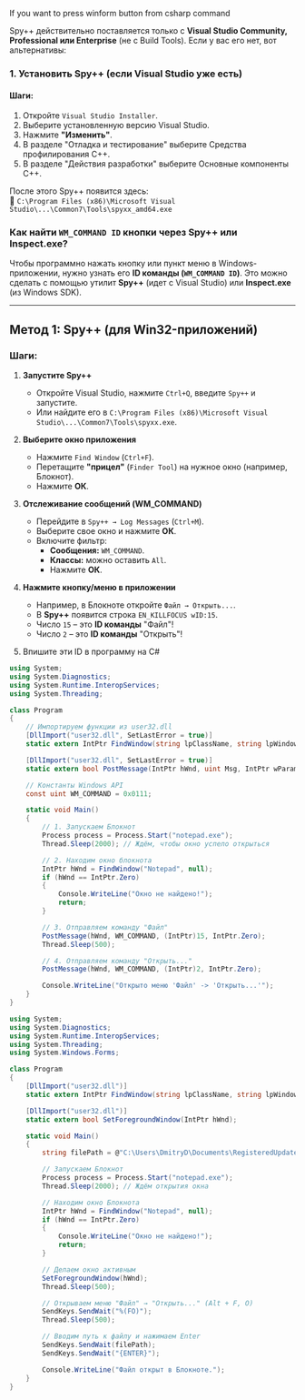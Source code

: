 If you want to press winform button from csharp command




Spy++ действительно поставляется только с **Visual Studio Community, Professional или Enterprise** (не с Build Tools). Если у вас его нет, вот альтернативы:  

### **1. Установить Spy++ (если Visual Studio уже есть)**
#### **Шаги:**
1. Откройте `Visual Studio Installer`.  
2. Выберите установленную версию Visual Studio.  
3. Нажмите **"Изменить"**.  
4. В разделе "Отладка и тестирование" выберите Средства профилирования C++.
5. В разделе "Действия разработки" выберите Основные компоненты C++.

После этого Spy++ появится здесь:  
📂 `C:\Program Files (x86)\Microsoft Visual Studio\...\Common7\Tools\spyxx_amd64.exe`  


### **Как найти `WM_COMMAND ID` кнопки через Spy++ или Inspect.exe?**  

Чтобы программно нажать кнопку или пункт меню в Windows-приложении, нужно узнать его **ID команды (`WM_COMMAND ID`)**. Это можно сделать с помощью утилит **Spy++** (идет с Visual Studio) или **Inspect.exe** (из Windows SDK).  

---

## **Метод 1: Spy++ (для Win32-приложений)**
### **Шаги:**
1. **Запустите Spy++**  
   - Откройте Visual Studio, нажмите `Ctrl+Q`, введите `Spy++` и запустите.  
   - Или найдите его в `C:\Program Files (x86)\Microsoft Visual Studio\...\Common7\Tools\spyxx.exe`.  

2. **Выберите окно приложения**  
   - Нажмите `Find Window` (`Ctrl+F`).  
   - Перетащите **"прицел"** (`Finder Tool`) на нужное окно (например, Блокнот).  
   - Нажмите **ОК**.

3. **Отслеживание сообщений (WM_COMMAND)**  
   - Перейдите в `Spy++ → Log Messages` (`Ctrl+M`).  
   - Выберите свое окно и нажмите **ОК**.  
   - Включите фильтр:  
     - **Сообщения:** `WM_COMMAND`.  
     - **Классы:** можно оставить `All`.  
     - Нажмите **ОК**.

4. **Нажмите кнопку/меню в приложении**  
   - Например, в Блокноте откройте `Файл → Открыть...`.  
   - В **Spy++** появится строка `EN_KILLFOCUS wID:15`.  
   - Число `15` – это **ID команды** "Файл"!  
   - Число `2` – это **ID команды** "Открыть"!  

5. Впишите эти ID в программу на C#



```csharp
using System;
using System.Diagnostics;
using System.Runtime.InteropServices;
using System.Threading;

class Program
{
    // Импортируем функции из user32.dll
    [DllImport("user32.dll", SetLastError = true)]
    static extern IntPtr FindWindow(string lpClassName, string lpWindowName);

    [DllImport("user32.dll", SetLastError = true)]
    static extern bool PostMessage(IntPtr hWnd, uint Msg, IntPtr wParam, IntPtr lParam);

    // Константы Windows API
    const uint WM_COMMAND = 0x0111;

    static void Main()
    {
        // 1. Запускаем Блокнот
        Process process = Process.Start("notepad.exe");
        Thread.Sleep(2000); // Ждём, чтобы окно успело открыться

        // 2. Находим окно блокнота
        IntPtr hWnd = FindWindow("Notepad", null);
        if (hWnd == IntPtr.Zero)
        {
            Console.WriteLine("Окно не найдено!");
            return;
        }

        // 3. Отправляем команду "Файл"
        PostMessage(hWnd, WM_COMMAND, (IntPtr)15, IntPtr.Zero);
        Thread.Sleep(500);

        // 4. Отправляем команду "Открыть..."
        PostMessage(hWnd, WM_COMMAND, (IntPtr)2, IntPtr.Zero);

        Console.WriteLine("Открыто меню 'Файл' -> 'Открыть...'");
    }
}
```

```csharp
using System;
using System.Diagnostics;
using System.Runtime.InteropServices;
using System.Threading;
using System.Windows.Forms;

class Program
{
    [DllImport("user32.dll")]
    static extern IntPtr FindWindow(string lpClassName, string lpWindowName);

    [DllImport("user32.dll")]
    static extern bool SetForegroundWindow(IntPtr hWnd);

    static void Main()
    {
        string filePath = @"C:\Users\DmitryD\Documents\RegisteredUpdaters.txt";

        // Запускаем Блокнот
        Process process = Process.Start("notepad.exe");
        Thread.Sleep(2000); // Ждём открытия окна

        // Находим окно Блокнота
        IntPtr hWnd = FindWindow("Notepad", null);
        if (hWnd == IntPtr.Zero)
        {
            Console.WriteLine("Окно не найдено!");
            return;
        }

        // Делаем окно активным
        SetForegroundWindow(hWnd);
        Thread.Sleep(500);

        // Открываем меню "Файл" → "Открыть..." (Alt + F, O)
        SendKeys.SendWait("%(FO)");
        Thread.Sleep(500);

        // Вводим путь к файлу и нажимаем Enter
        SendKeys.SendWait(filePath);
        SendKeys.SendWait("{ENTER}");

        Console.WriteLine("Файл открыт в Блокноте.");
    }
}
```
